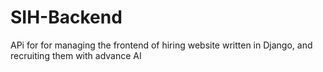 # SIH-Backend
APi for for managing the frontend of hiring website written in Django, and recruiting them with advance AI
